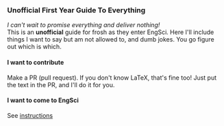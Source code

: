 ### Unofficial First Year Guide To Everything

*I can't wait to promise everything and deliver nothing!*  
This is an **unofficial** guide for frosh as they enter EngSci. Here I'll include things I want to say but am not allowed to, and dumb jokes. You go figure out which is which.

#### I want to contribute

Make a PR (pull request). If you don't know LaTeX, that's fine too! Just put the text in the PR, and I'll do it for you.

#### I want to come to EngSci

See [instructions](https://www.google.com/url?sa=t&rct=j&q=&esrc=s&source=web&cd=&cad=rja&uact=8&ved=2ahUKEwiIjabO8e3-AhXXMlkFHXLiD8sQtwJ6BAgKEAI&url=https%3A%2F%2Fwww.youtube.com%2Fwatch%3Fv%3DBcPO4yhWSUg&usg=AOvVaw2A8hr4vCoCwZKEj8m1-VCO)
